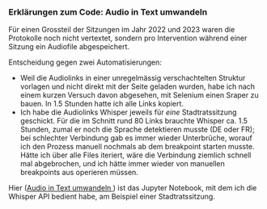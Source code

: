 ### Erklärungen zum Code: Audio in Text umwandeln 
Für einen Grossteil der Sitzungen im Jahr 2022 und 2023 waren die Protokolle noch nicht vertextet, sondern pro Intervention während einer Sitzung ein Audiofile abgespeichert.

Entscheidung gegen zwei Automatisierungen:
* Weil die Audiolinks in einer unregelmässig verschachtelten Struktur vorlagen und nicht direkt mit der Seite geladen wurden, habe ich nach einem kurzen Versuch davon abgesehen, mit Selenium einen Sraper zu bauen. In 1.5 Stunden hatte ich alle Links kopiert.
* Ich habe die Audiolinks Whisper jeweils für *eine* Stadtratssitzung geschickt. Für die im Schnitt rund 80 Links brauchte Whisper ca. 1.5 Stunden, zumal er noch die Sprache detektieren musste (DE oder FR); bei schlechter Verbindung gab es immer wieder Unterbrüche, worauf ich den Prozess manuell nochmals ab dem breakpoint starten musste. Hätte ich über alle Files iteriert, wäre die Verbindung ziemlich schnell mal abgebrochen, und ich hätte immer wieder von manuellen breakpoints aus operieren müssen.

Hier ([Audio in Text umwandeln ](https://github.com/cherhomme/sprachanalyse_sr_biel/blob/main/Text%20beschaffen/Audio_to_text.ipynb)) ist das Jupyter Notebook, mit dem ich die Whisper API bedient habe, am Beispiel einer Stadtratssitzung.
